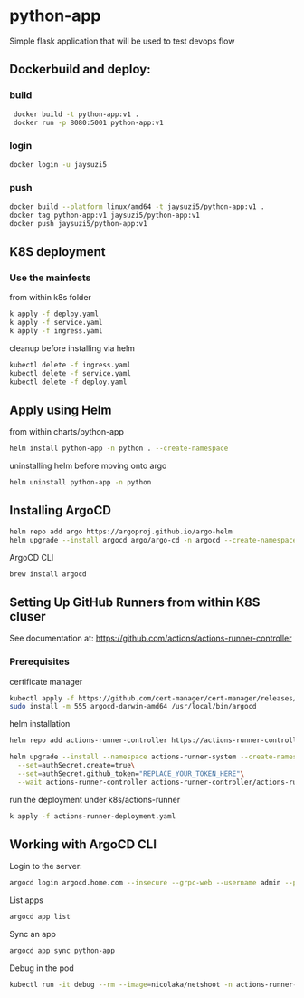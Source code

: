 # python-app
Simple flask application that will be used to test devops flow


## Dockerbuild and deploy:

### build
```bash
 docker build -t python-app:v1 .
 docker run -p 8080:5001 python-app:v1
```

### login
```bash
docker login -u jaysuzi5
```


### push
```bash
docker build --platform linux/amd64 -t jaysuzi5/python-app:v1 .
docker tag python-app:v1 jaysuzi5/python-app:v1
docker push jaysuzi5/python-app:v1
```

## K8S deployment

### Use the mainfests 
from within k8s folder
```bash
k apply -f deploy.yaml
k apply -f service.yaml
k apply -f ingress.yaml
```

cleanup before installing via helm
```bash
kubectl delete -f ingress.yaml
kubectl delete -f service.yaml
kubectl delete -f deploy.yaml
```


## Apply using Helm
from within charts/python-app
```bash
helm install python-app -n python . --create-namespace
```
uninstalling helm before moving onto argo
```bash
helm uninstall python-app -n python
```

## Installing ArgoCD
```bash
helm repo add argo https://argoproj.github.io/argo-helm
helm upgrade --install argocd argo/argo-cd -n argocd --create-namespace -f values-argo.yaml
```

ArgoCD CLI
```bash
brew install argocd
```

## Setting Up GitHub Runners from within K8S cluser
See documentation at: https://github.com/actions/actions-runner-controller

### Prerequisites
certificate manager
```bash
kubectl apply -f https://github.com/cert-manager/cert-manager/releases/download/v1.8.2/cert-manager.yaml
sudo install -m 555 argocd-darwin-amd64 /usr/local/bin/argocd
```

helm installation
```bash
helm repo add actions-runner-controller https://actions-runner-controller.github.io/actions-runner-controller

helm upgrade --install --namespace actions-runner-system --create-namespace\
  --set=authSecret.create=true\
  --set=authSecret.github_token="REPLACE_YOUR_TOKEN_HERE"\
  --wait actions-runner-controller actions-runner-controller/actions-runner-controller
```

run the deployment under k8s/actions-runner
```bash
k apply -f actions-runner-deployment.yaml
```

## Working with ArgoCD CLI
Login to the server:
```bash
argocd login argocd.home.com --insecure --grpc-web --username admin --password <<argocd-password>>
```

List apps
```bash
argocd app list
```

Sync an app
```bash
argocd app sync python-app
```

Debug in the pod
```bash
kubectl run -it debug --rm --image=nicolaka/netshoot -n actions-runner-system -- bash
```